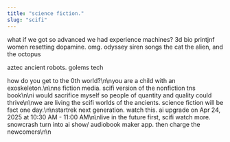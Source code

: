```yaml
---
title: "science fiction."
slug: "scifi"
---
```


what if we got so advanced we had experience machines? 3d bio printjnf women resetting dopamine. omg. odyssey siren songs
the cat the alien, and the octopus

aztec ancient robots. golems tech

how do you get to the 0th world?\n\nyou are a child with an exoskeleton.\n\nns fiction media. scifi version of the nonfiction tns book\n\ni would sacrifice myself so people of quantity and quality could thrive\n\nwe are living the scifi worlds of the ancients. science fiction will be fact one day.\n\nstartrek next generation. watch this. ai upgrade on Apr 24, 2025 at 10:30 AM - 11:00 AM\n\nlive in the future first, scifi watch more. snowcrash turn into ai show/ audiobook maker app. then charge the newcomers\n\n